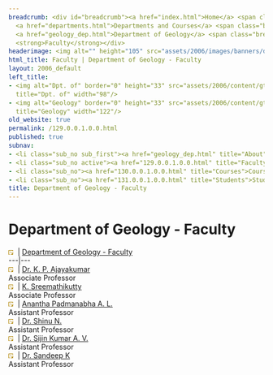 ```yaml
---
breadcrumb: <div id="breadcrumb"><a href="index.html">Home</a> <span class="breadcrumb_spacer">&gt;</span>
  <a href="departments.html">Departments and Courses</a> <span class="breadcrumb_spacer">&gt;</span>
  <a href="geology_dep.html">Department of Geology</a> <span class="breadcrumb_spacer">&gt;</span>
  <strong>Faculty</strong></div>
headerimage: <img alt="" height="105" src="assets/2006/images/banners/departments.jpg" width="472"/>
html_title: Faculty | Department of Geology - Faculty
layout: 2006_default
left_title:
- <img alt="Dpt. of" border="0" height="33" src="assets/2006/content/gt/fcb6421c7c62628408190d4ca84029e5.png"
  title="Dpt. of" width="98"/>
- <img alt="Geology" border="0" height="33" src="assets/2006/content/gt/fde9df1416648edbb1d1509cd3471e82.png"
  title="Geology" width="122"/>
old_website: true
permalink: /129.0.0.1.0.0.html
published: true
subnav:
- <li class="sub_no sub_first"><a href="geology_dep.html" title="About">About</a></li>
- <li class="sub_no active"><a href="129.0.0.1.0.0.html" title="Faculty">Faculty</a></li>
- <li class="sub_no"><a href="130.0.0.1.0.0.html" title="Courses">Courses</a></li>
- <li class="sub_no"><a href="131.0.0.1.0.0.html" title="Students">Students</a></li>
title: Department of Geology - Faculty
---
```


# Department of Geology - Faculty

![](assets/2006/img/article/intlink_1.gif)![](assets/2006/img/leer.gif) | [Department of Geology -
Faculty](department-of-geology-faculty.html)  
---|---  
![](assets/2006/img/article/intlink_1.gif)![](assets/2006/img/leer.gif) | [Dr. K. P.
Ajayakumar](kpalay1.html)  
Associate Professor  
![](assets/2006/img/article/intlink_1.gif)![](assets/2006/img/leer.gif) | [K.
Sreemathikutty](sreemathi.html)  
Associate Professor  
![](assets/2006/img/article/intlink_1.gif)![](assets/2006/img/leer.gif) | [Anantha Padmanabha A.
L.](ap.html)  
Assistant Professor  
![](assets/2006/img/article/intlink_1.gif)![](assets/2006/img/leer.gif) | [Dr. Shinu N.](shinu.html)  
Assistant Professor  
![](assets/2006/img/article/intlink_1.gif)![](assets/2006/img/leer.gif) | [Dr. Sijin Kumar A.
V.](sijinkumar-av.html)  
Assistant Professor  
![](assets/2006/img/article/intlink_1.gif)![](assets/2006/img/leer.gif) | [Dr. Sandeep
K](sandeep_1.html)  
Assistant Professor